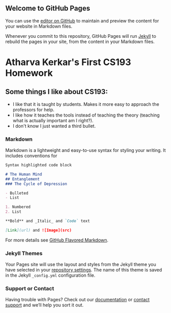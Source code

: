 ## Welcome to GitHub Pages

You can use the [editor on GitHub](https://github.com/kalutes/CS193_Fall18_Lab1/edit/master/index.md) to maintain and preview the content for your website in Markdown files.

Whenever you commit to this repository, GitHub Pages will run [Jekyll](https://jekyllrb.com/) to rebuild the pages in your site, from the content in your Markdown files.

# Atharva Kerkar's First CS193 Homework
## Some things I like about CS193:
- I like that it is taught by students. Makes it more easy to approach the professors for help.
- I like how it teaches the tools instead of teaching the theory (teaching what is actually important am I right?).
- I don't know I just wanted a third bullet.
  
### Markdown

Markdown is a lightweight and easy-to-use syntax for styling your writing. It includes conventions for

```markdown
Syntax highlighted code block

# The Human Mind
## Entanglement
### The Cycle of Depression

- Bulleted
- List

1. Numbered
2. List

**Bold** and _Italic_ and `Code` text

[Link](url) and ![Image](src)
```

For more details see [GitHub Flavored Markdown](https://guides.github.com/features/mastering-markdown/).

### Jekyll Themes

Your Pages site will use the layout and styles from the Jekyll theme you have selected in your [repository settings](https://github.com/kalutes/CS193_Fall18_Lab1/settings). The name of this theme is saved in the Jekyll `_config.yml` configuration file.

### Support or Contact

Having trouble with Pages? Check out our [documentation](https://help.github.com/categories/github-pages-basics/) or [contact support](https://github.com/contact) and we’ll help you sort it out.
